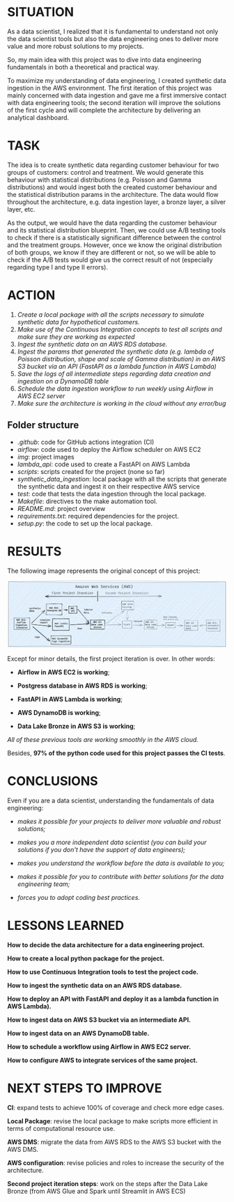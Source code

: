 # **SITUATION**

As a data scientist, I realized that it is fundamental to understand not only the data scientist tools but also the data engineering ones to deliver more value and more robust solutions to my projects. 

So, my main idea with this project was to dive into data engineering fundamentals in both a theoretical and practical way.

To maximize my understanding of data engineering, I created synthetic data ingestion in the AWS environment. The first iteration of this project was mainly concerned with data ingestion and gave me a first immersive contact with data engineering tools; the second iteration will improve the solutions of the first cycle and will complete the architecture by delivering an analytical dashboard.


# **TASK**

The idea is to create synthetic data regarding customer behaviour for two groups of customers: control and treatment. We would generate this behaviour with statistical distributions (e.g. Poisson and Gamma distributions) and would ingest both the created customer behaviour and the statistical distribution params in the architecture. The data would flow throughout the architecture, e.g. data ingestion layer, a bronze layer, a silver layer, etc.

As the output, we would have the data regarding the customer behaviour and its statistical distribution blueprint. Then, we could use A/B testing tools to check if there is a statistically significant difference between the control and the treatment groups. However, once we know the original distribution of both groups, we know if they are different or not, so we will be able to check if the A/B tests would give us the correct result of not (especially regarding type I and type II errors).


# **ACTION**

1. *Create a local package with all the scripts necessary to simulate synthetic data for hypothetical customers.*
2. *Make use of the Continuous Integration concepts to test all scripts and make sure they are working as expected*
3. *Ingest the synthetic data on an AWS RDS database.*
4. *Ingest the params that generated the synthetic data (e.g. lambda of Poisson distribution, shape and scale of Gamma distribution) in an AWS S3 bucket via an API (FastAPI as a lambda function in AWS Lambda)*
5. *Save the logs of all intermediate steps regarding data creation and ingestion on a DynamoDB table*
6. *Schedule the data ingestion workflow to run weekly using Airflow in AWS EC2 server*
7. *Make sure the architecture is working in the cloud without any error/bug*

## **Folder structure**

- *.github*: code for GitHub actions integration (CI)
- *airflow*: code used to deploy the Airflow scheduler on AWS EC2
- *img*: project images
- *lambda_api*: code used to create a FastAPI on AWS Lambda
- *scripts*: scripts created for the project (none so far)
- *synthetic_data_ingestion*: local package with all the scripts that generate the synthetic data and ingest it on their respective AWS service
- *test*: code that tests the data ingestion through the local package.
- *Makefile*: directives to the make automation tool.
- *README.md*: project overview 
- *requirements.txt*: required dependencies for the project.
- *setup.py*: the code to set up the local package.


# **RESULTS**

The following image represents the original concept of this project:

![data-architecture](img/data_architecture.png)

Except for minor details, the first project iteration is over. In other words:

- **Airflow in AWS EC2 is working**;

- **Postgress database in AWS RDS is working**;

- **FastAPI in AWS Lambda is working**;

- **AWS DynamoDB is working**;

- **Data Lake Bronze in AWS S3 is working**;

*All of these previous tools are working smoothly in the AWS cloud.*

Besides, **97% of the python code used for this project passes the CI tests**. 


# **CONCLUSIONS**

Even if you are a data scientist, understanding the fundamentals of data engineering:

- *makes it possible for your projects to deliver more valuable and robust solutions;*

- *makes you a more independent data scientist (you can build your solutions if you don't have the support of data engineers);*

- *makes you understand the workflow before the data is available to you;*

- *makes it possible for you to contribute with better solutions for the data engineering team;*

- *forces you to adopt coding best practices.*

# **LESSONS LEARNED**

**How to decide the data architecture for a data engineering project.**

**How to create a local python package for the project.**

**How to use Continuous Integration tools to test the project code.**

**How to ingest the synthetic data on an AWS RDS database.**

**How to deploy an API with FastAPI and deploy it as a lambda function in AWS Lambda).**

**How to ingest data on AWS S3 bucket via an intermediate API.**

**How to ingest data on an AWS DynamoDB table.**

**How to schedule a workflow using Airflow in AWS EC2 server.**

**How to configure AWS to integrate services of the same project.** 

# **NEXT STEPS TO IMPROVE**

**CI**: expand tests to achieve 100% of coverage and check more edge cases.

**Local Package**: revise the local package to make scripts more efficient in terms of computational resource use.

**AWS DMS**: migrate the data from AWS RDS to the AWS S3 bucket with the AWS DMS.

**AWS configuration**: revise policies and roles to increase the security of the architecture.

**Second project iteration steps**: work on the steps after the Data Lake Bronze (from AWS Glue and Spark until Streamlit in AWS ECS)